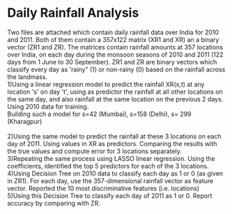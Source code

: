 # Daily Rainfall Analysis
Two files are attached which contain daily rainfall data over India for 2010 and 2011. Both of them contain a 357x122 matrix (XR1 and XR) an a binary vector (ZR1 and ZR). The matrices contain rainfall amounts at 357 locations over India, on each day during the monsoon seasons of 2010 and 2011 (122 days from 1 June to 30 September). ZR1 and ZR are binary vectors which classify every day as 'rainy" (1) or non-rainy (0) based on the rainfall across the landmass. <br />
1)Using a linear regression model to predict the rainfall XR(s,t) at any location 's' on day 't', using as predictor the rainfall at all other locations on the same day, and also rainfall at the same location on the previous 2 days. Using 2010 data for training. <br />
Building such a model for s=42 (Mumbai), s=158 (Delhi), s= 299 (Kharagpur) <br />
<br/>
2)Using the same model to predict the rainfall at these 3 locations on each day of 2011.  Using values in XR as predictors. Comparing the results with the true values and compute error for 3 locations separately. <br />
3)Repeating the same process using LASSO linear regression. Using the coefficients, identified the top 5 predictors for each of the 3 locations. <br />
4)Using Decision Tree on 2010 data to classify each day as 1 or 0 (as given in ZR1). For each day, use the 357-dimensional rainfall vector as feature vector. Reported the 10 most discriminative features (i.e. locations) <br />
5)Using this Decision Tree to classify each day of 2011 as 1 or 0. Report accuracy by comparing with ZR. 
